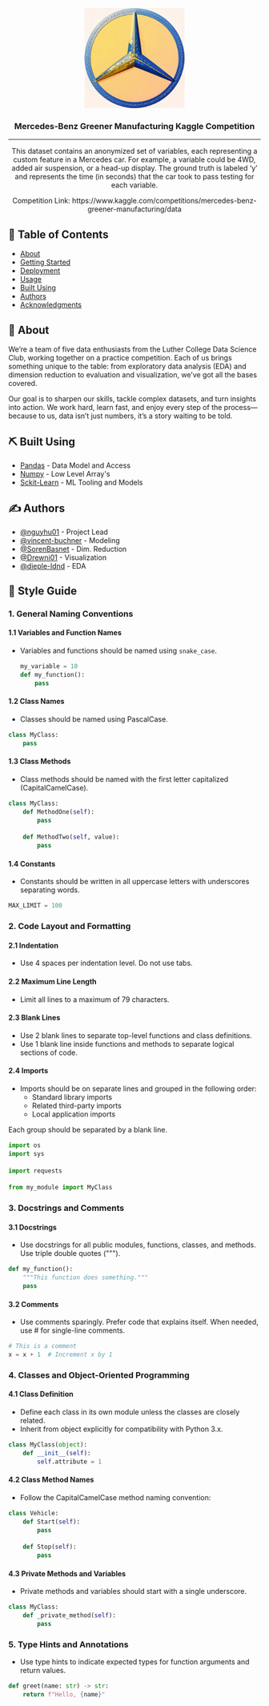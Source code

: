 <p align="center">
  <a href="" rel="noopener">
 <img width=200px height=200px src="assets/benz-python.jpg" alt="Project logo"></a>
</p>

<h3 align="center">Mercedes-Benz Greener Manufacturing Kaggle Competition</h3>

---

<p align="center">
This dataset contains an anonymized set of variables, each representing a custom feature in a Mercedes car. For example, a variable could be 4WD, added air suspension, or a head-up display. The ground truth is labeled ‘y’ and represents the time (in seconds) that the car took to pass testing for each variable.
</p>
<p align="center">Competition Link: https://www.kaggle.com/competitions/mercedes-benz-greener-manufacturing/data</p>

## 📝 Table of Contents

- [About](#about)
- [Getting Started](#getting_started)
- [Deployment](#deployment)
- [Usage](#usage)
- [Built Using](#built_using)
- [Authors](#authors)
- [Acknowledgments](#acknowledgement)

## 🧐 About <a name = "about"></a>

We’re a team of five data enthusiasts from the Luther College Data Science Club, working together on a practice competition. Each of us brings something unique to the table: from exploratory data analysis (EDA) and dimension reduction to evaluation and visualization, we’ve got all the bases covered.

Our goal is to sharpen our skills, tackle complex datasets, and turn insights into action. We work hard, learn fast, and enjoy every step of the process—because to us, data isn’t just numbers, it’s a story waiting to be told.

## ⛏️ Built Using <a name = "built_using"></a>

- [Pandas](https://www.mongodb.com/) - Data Model and Access
- [Numpy](https://expressjs.com/) - Low Level Array's
- [Sckit-Learn](https://vuejs.org/) - ML Tooling and Models

## ✍️ Authors <a name = "authors"></a>
- [@nguyhu01](https://github.com/nguyhu01) - Project Lead
- [@vincent-buchner](https://github.com/vincent-buchner) - Modeling
- [@SorenBasnet](https://github.com/SorenBasnet) - Dim. Reduction
- [@Drewni01](https://github.com/Drewni01) - Visualization
- [@dieple-ldnd](https://github.com/dieple-ldnd) - EDA


<!-- ## 🎉 Acknowledgements <a name = "acknowledgement"></a>

- Hat tip to anyone whose code was used
- Inspiration
- References -->
## 📝 Style Guide

### 1. General Naming Conventions
#### 1.1 Variables and Function Names
- Variables and functions should be named using `snake_case`.
  ```python
  my_variable = 10
  def my_function():
      pass
#### 1.2 Class Names
- Classes should be named using PascalCase.
```python
class MyClass:
    pass
```
#### 1.3 Class Methods
- Class methods should be named with the first letter capitalized (CapitalCamelCase).
```python
class MyClass:
    def MethodOne(self):
        pass
    
    def MethodTwo(self, value):
        pass
```
#### 1.4 Constants
- Constants should be written in all uppercase letters with underscores separating words.
```python
MAX_LIMIT = 100
```

### 2. Code Layout and Formatting
#### 2.1 Indentation
- Use 4 spaces per indentation level. Do not use tabs.
#### 2.2 Maximum Line Length
- Limit all lines to a maximum of 79 characters.

#### 2.3 Blank Lines
- Use 2 blank lines to separate top-level functions and class definitions.
- Use 1 blank line inside functions and methods to separate logical sections of code.

#### 2.4 Imports
- Imports should be on separate lines and grouped in the following order:
    - Standard library imports
    - Related third-party imports
    - Local application imports

Each group should be separated by a blank line.
```python
import os
import sys

import requests

from my_module import MyClass
```
### 3. Docstrings and Comments
#### 3.1 Docstrings
- Use docstrings for all public modules, functions, classes, and methods. Use triple double quotes (""").
``` python
def my_function():
    """This function does something."""
    pass
```

#### 3.2 Comments
- Use comments sparingly. Prefer code that explains itself. When needed, use # for single-line comments.
```python
# This is a comment
x = x + 1  # Increment x by 1
```
### 4. Classes and Object-Oriented Programming
#### 4.1 Class Definition
- Define each class in its own module unless the classes are closely related.
- Inherit from object explicitly for compatibility with Python 3.x.
```python
class MyClass(object):
    def __init__(self):
        self.attribute = 1
```

#### 4.2 Class Method Names
- Follow the CapitalCamelCase method naming convention:
```python
class Vehicle:
    def Start(self):
        pass
    
    def Stop(self):
        pass
```
#### 4.3 Private Methods and Variables
- Private methods and variables should start with a single underscore.
```python
class MyClass:
    def _private_method(self):
        pass
```

### 5. Type Hints and Annotations
- Use type hints to indicate expected types for function arguments and return values.
```python
def greet(name: str) -> str:
    return f"Hello, {name}"
```


